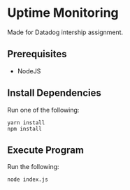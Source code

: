 # Uptime Monitoring
Made for Datadog intership assignment.

## Prerequisites
- NodeJS

## Install Dependencies
Run one of the following:
```
yarn install
npm install
```

## Execute Program
Run the following:
```
node index.js
```
